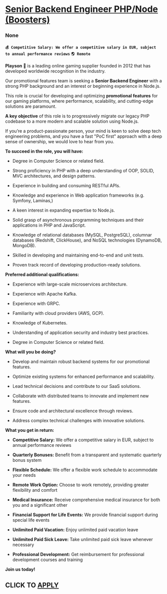 # [Senior Backend Engineer PHP/Node (Boosters)](https://www.remotewlb.com/apply/senior-backend-engineer-php-node-boosters)  
### None  
#### `💰 Competitive Salary: We offer a competitive salary in EUR, subject to annual performance reviews` `🌎 Remote`  

**Playson 🤘** is a leading online gaming supplier founded in 2012 that has developed worldwide recognition in the industry.

Our promotional features team is seeking a **Senior Backend Engineer** with a strong PHP background and an interest or beginning experience in Node.js.

This role is crucial for developing and optimizing **promotional features** for our gaming platforms, where performance, scalability, and cutting-edge solutions are paramount.

**A key objective** of this role is to progressively migrate our legacy PHP codebase to a more modern and scalable solution using Node.js.

If you’re a product-passionate person, your mind is keen to solve deep tech engineering problems, and you have a fast "PoC first" approach with a deep sense of ownership, we would love to hear from you.

 **To succeed in the role, you will have:**

  * Degree in Computer Science or related field.

  * Strong proficiency in PHP with a deep understanding of OOP, SOLID, MVC architectures, and design patterns.

  * Experience in building and consuming RESTful APIs. 

  * Knowledge and experience in Web application frameworks (e.g. Symfony, Laminas,)

  * A keen interest in expanding expertise to Node.js.

  * Solid grasp of asynchronous programming techniques and their applications in PHP and JavaScript.

  * Knowledge of relational databases (MySQL, PostgreSQL), columnar databases (Redshift, ClickHouse), and NoSQL technologies (DynamoDB, MongoDB).

  * Skilled in developing and maintaining end-to-end and unit tests.

  * Proven track record of developing production-ready solutions.

 **Preferred additional qualifications:**

  * Experience with large-scale microservices architecture.

  * Experience with Apache Kafka.

  * Experience with GRPC.

  * Familiarity with cloud providers (AWS, GCP).

  * Knowledge of Kubernetes.

  * Understanding of application security and industry best practices.

  * Degree in Computer Science or related field.

 **What will you be doing?**

  * Develop and maintain robust backend systems for our promotional features.

  * Optimize existing systems for enhanced performance and scalability.

  * Lead technical decisions and contribute to our SaaS solutions.

  * Collaborate with distributed teams to innovate and implement new features.

  * Ensure code and architectural excellence through reviews.

  * Address complex technical challenges with innovative solutions.

 **What you get in return:**

  *  **Competitive Salary:** We offer a competitive salary in EUR, subject to annual performance reviews

  *  **Quarterly Bonuses:** Benefit from a transparent and systematic quarterly bonus system

  *  **Flexible Schedule:** We offer a flexible work schedule to accommodate your needs

  *  **Remote Work Option:** Choose to work remotely, providing greater flexibility and comfort

  *  **Medical Insurance:** Receive comprehensive medical insurance for both you and a significant other

  *  **Financial Support for Life Events:** We provide financial support during special life events

  *  **Unlimited Paid Vacation:** Enjoy unlimited paid vacation leave

  *  **Unlimited Paid Sick Leave:** Take unlimited paid sick leave whenever necessary

  *  **Professional Development:** Get reimbursement for professional development courses and training

 **Join us today!**

  
## CLICK TO [APPLY](https://www.remotewlb.com/apply/senior-backend-engineer-php-node-boosters)

